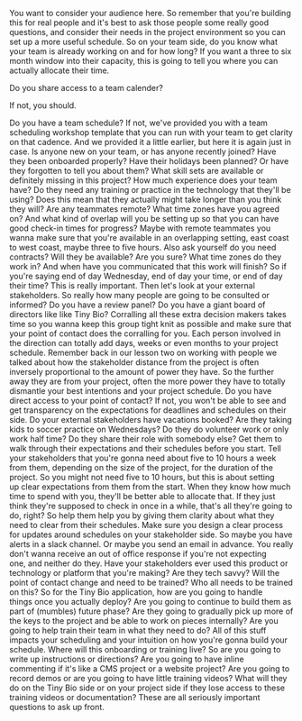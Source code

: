 You want to consider your audience here. So remember that you're building this for real people and it's best to ask those people some really good questions, and consider their needs in the project environment so you can set up a more useful schedule. So on your team side, do you know what your team is already working on and for how long? If you want a three to six month window into their capacity, this is going to tell you where you can actually allocate their time. 


Do you share access to a team calender? 

If not, you should. 

Do you have a team schedule? If not, we've provided you with a team scheduling workshop template that you can run with your team to get clarity on that cadence. And we provided it a little earlier, but here it is again just in case. Is anyone new on your team, or has anyone recently joined? Have they been onboarded properly? Have their holidays been planned? Or have they forgotten to tell you about them? What skill sets are available or definitely missing in this project? How much experience does your team have? Do they need any training or practice in the technology that they'll be using? Does this mean that they actually might take longer than you think they will? Are any teammates remote? What time zones have you agreed on? And what kind of overlap will you be setting up so that you can have good check-in times for progress? Maybe with remote teammates you wanna make sure that you're available in an overlapping setting, east coast to west coast, maybe three to five hours. Also ask yourself do you need contracts? Will they be available? Are you sure? What time zones do they work in? And when have you communicated that this work will finish? So if you're saying end of day Wednesday, end of day your time, or end of day their time? This is really important. Then let's look at your external stakeholders. So really how many people are going to be consulted or informed? Do you have a review panel? Do you have a giant board of directors like like Tiny Bio? Corralling all these extra decision makers takes time so you wanna keep this group tight knit as possible and make sure that your point of contact does the corralling for you. Each person involved in the direction can totally add days, weeks or even months to your project schedule. Remember back in our lesson two on working with people we talked about how the stakeholder distance from the project is often inversely proportional to the amount of power they have. So the further away they are from your project, often the more power they have to totally dismantle your best intentions and your project schedule. Do you have direct access to your point of contact? If not, you won't be able to see and get transparency on the expectations for deadlines and schedules on their side. Do your external stakeholders have vacations booked? Are they taking kids to soccer practice on Wednesdays? Do they do volunteer work or only work half time? Do they share their role with somebody else? Get them to walk through their expectations and their schedules before you start. Tell your stakeholders that you're gonna need about five to 10 hours a week from them, depending on the size of the project, for the duration of the project. So you might not need five to 10 hours, but this is about setting up clear expectations from them from the start. When they know how much time to spend with you, they'll be better able to allocate that. If they just think they're supposed to check in once in a while, that's all they're going to do, right? So help them help you by giving them clarity about what they need to clear from their schedules. Make sure you design a clear process for updates around schedules on your stakeholder side. So maybe you have alerts in a slack channel. Or maybe you send an email in advance. You really don't wanna receive an out of office response if you're not expecting one, and neither do they. Have your stakeholders ever used this product or technology or platform that you're making? Are they tech savvy? Will the point of contact change and need to be trained? Who all needs to be trained on this? So for the Tiny Bio application, how are you going to handle things once you actually deploy? Are you going to continue to build them as part of (mumbles) future phase? Are they going to gradually pick up more of the keys to the project and be able to work on pieces internally? Are you going to help train their team in what they need to do? All of this stuff impacts your scheduling and your intuition on how you're gonna build your schedule. Where will this onboarding or training live? So are you going to write up instructions or directions? Are you going to have inline commenting if it's like a CMS project or a website project? Are you going to record demos or are you going to have little training videos? What will they do on the Tiny Bio side or on your project side if they lose access to these training videos or documentation? These are all seriously important questions to ask up front.
